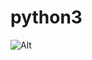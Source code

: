 # python3

![Alt](https://github.com/gengyu-mamba/learn_python3/tree/master/resource/Python的应用方向.png)
